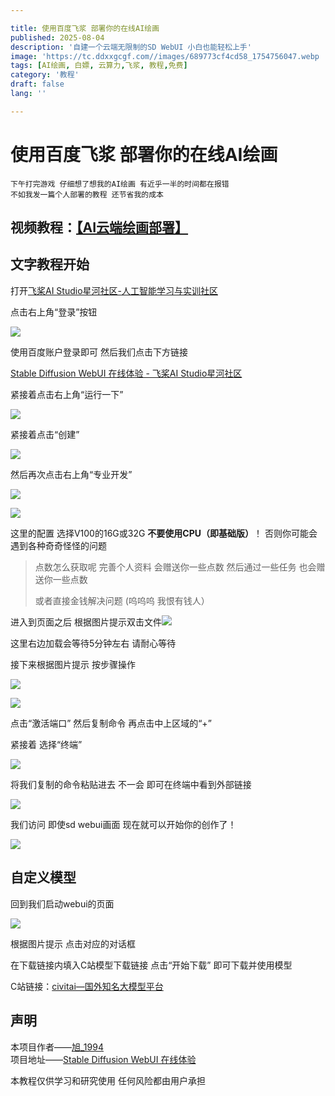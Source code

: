 ```yaml
---

title: 使用百度飞浆 部署你的在线AI绘画
published: 2025-08-04
description: '自建一个云端无限制的SD WebUI 小白也能轻松上手'
image: 'https://tc.ddxxgcgf.com//images/689773cf4cd58_1754756047.webp '
tags: [AI绘画, 白嫖, 云算力,飞浆, 教程,免费]
category: '教程'
draft: false 
lang: ''

---
```


# 使用百度飞浆 部署你的在线AI绘画

<code>下午打完游戏 仔细想了想我的AI绘画 有近乎一半的时间都在报错 不如我发一篇个人部署的教程 还节省我的成本</code>

## 视频教程：[【AI云端绘画部署】]( https://www.bilibili.com/video/BV1Xvhpz1EVL/?share_source=copy_web&vd_source=19b7567484d13fc8d2b31e49c75bf934)

## 文字教程开始

打开[飞桨AI Studio星河社区-人工智能学习与实训社区](https://aistudio.baidu.com/index)

点击右上角“登录”按钮

![](https://tc.ddxxgcgf.com//images/68976f356cbad_1754754869.webp)

使用百度账户登录即可 然后我们点击下方链接

[Stable Diffusion WebUI 在线体验 - 飞桨AI Studio星河社区](https://aistudio.baidu.com/projectdetail/7640442?channel=0&channelType=0&sUid=16990041&shared=1&ts=1754043924938)

 紧接着点击右上角“运行一下”

![](https://tc.ddxxgcgf.com//images/68976f3a5fb82_1754754874.webp)

紧接着点击“创建”

![](https://tc.ddxxgcgf.com//images/68976f3b9c089_1754754875.webp)

然后再次点击右上角“专业开发”

![](https://tc.ddxxgcgf.com//images/68976f3cd553a_1754754876.webp)

![](https://tc.ddxxgcgf.com//images/68976f3e1107b_1754754878.webp)

这里的配置 选择V100的16G或32G **不要使用CPU（即基础版）**！ 否则你可能会遇到各种奇奇怪怪的问题

> 点数怎么获取呢 完善个人资料 会赠送你一些点数 然后通过一些任务 也会赠送你一些点数
> 
> 或者直接金钱解决问题 (呜呜呜 我恨有钱人）

进入到页面之后 根据图片提示双击文件![](https://tc.ddxxgcgf.com//images/68976f3f42965_1754754879.webp)

这里右边加载会等待5分钟左右 请耐心等待

接下来根据图片提示 按步骤操作

![](https://tc.ddxxgcgf.com//images/68976f4079af8_1754754880.webp)

![](https://tc.ddxxgcgf.com//images/68976f391de7c_1754754873.webp)

点击“激活端口” 然后复制命令 再点击中上区域的“+”

紧接着 选择“终端”

![](https://tc.ddxxgcgf.com//images/68976f41b6095_1754754881.webp)

将我们复制的命令粘贴进去 不一会 即可在终端中看到外部链接

![](https://tc.ddxxgcgf.com//images/68976f42d94ef_1754754882.webp)

我们访问 即使sd webui画面 现在就可以开始你的创作了！

![](https://tc.ddxxgcgf.com//images/68976f36aa411_1754754870.webp)

## 自定义模型

回到我们启动webui的页面

![](https://tc.ddxxgcgf.com//images/68976f37d1b2b_1754754871.webp)

根据图片提示 点击对应的对话框

在下载链接内填入C站模型下载链接 点击“开始下载” 即可下载并使用模型

C站链接：[civitai—国外知名大模型平台](https://civitai.com/)

## 声明

本项目作者——[旭_1994](https://aistudio.baidu.com/personalcenter/thirdview/9044961)\
项目地址——[Stable Diffusion WebUI 在线体验](https://aistudio.baidu.com/projectdetail/7640442)

本教程仅供学习和研究使用 任何风险都由用户承担